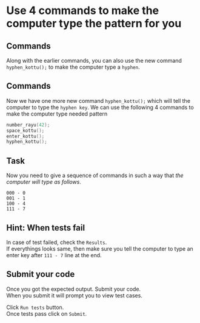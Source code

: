 # Use 4 commands to make the computer type the pattern for you

## Commands
Along with the earlier commands, you can also use the new command `hyphen_kottu();` to make the computer type a `hyphen`.

## Commands
Now we have one more new command `hyphen_kottu();` which will tell the computer to type the `hyphen key`. We can use the following 4 commands to make the computer type needed pattern

```C
number_rayu(42);
space_kottu();
enter_kottu();
hyphen_kottu();
```

## Task

Now you need to give a sequence of commands in such a way that _the computer will type as follows_.

```
000 - 0
001 - 1
100 - 4
111 - 7

```

## Hint: When tests fail
In case of test failed, check the `Results`.  
If everythings looks same, then make sure you tell the computer to type an enter key after `111 - 7` line at the end.  

## Submit your code
Once you got the expected output. Submit your code.  
When you submit it will prompt you to view test cases.   

Click `Run tests` button.  
Once tests pass click on `Submit`.
